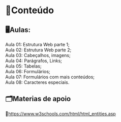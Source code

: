 <h1>📁Conteúdo</h1>
<h2>🖥️Aulas:</h2>
<p>
  Aula 01: Estrutura Web parte 1; <br>
  Aula 02: Estrutura Web parte 2; <br>
  Aula 03: Cabeçalhos, imagens; <br>
  Aula 04: Parágrafos, Links; <br>
  Aula 05: Tabelas; <br>
  Aula 06: Formulários; <br>
  Aula 07: Formulários com mais conteúdos; <br>
  Aula 08: Caracteres especiais. <br>
</p>

<h2>🗂️Materias de apoio</h2>

🔸https://www.w3schools.com/html/html_entities.asp
